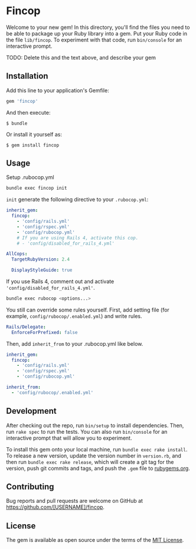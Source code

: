 # Fincop

Welcome to your new gem! In this directory, you'll find the files you need to be able to package up your Ruby library into a gem. Put your Ruby code in the file `lib/fincop`. To experiment with that code, run `bin/console` for an interactive prompt.

TODO: Delete this and the text above, and describe your gem

## Installation

Add this line to your application's Gemfile:

```ruby
gem 'fincop'
```

And then execute:

    $ bundle

Or install it yourself as:

    $ gem install fincop

## Usage

Setup .rubocop.yml

```sh
bundle exec fincop init
```

`init` generate the following directive to your `.rubocop.yml`:

```yaml
inherit_gem:
  fincop:
    - 'config/rails.yml'
    - 'config/rspec.yml'
    - 'config/rubocop.yml'
    # If you are using Rails 4, activate this cop.
    # - 'config/disabled_for_rails_4.yml'

AllCops:
  TargetRubyVersion: 2.4

  DisplayStyleGuide: true
```

If you use Rails 4, comment out and activate `'config/disabled_for_rails_4.yml'`.

```sh
bundle exec rubocop <options...>
```

You still can override some rules yourself. First, add setting file (for example, `config/rubocop/.enabled.yml`) and write rules.

```yaml
Rails/Delegate:
  EnforceForPrefixed: false
```

Then, add `inherit_from` to your .rubocop.yml like below.

```yaml
inherit_gem:
  fincop:
    - 'config/rails.yml'
    - 'config/rspec.yml'
    - 'config/rubocop.yml'

inherit_from:
  - 'config/rubocop/.enabled.yml'
```

## Development

After checking out the repo, run `bin/setup` to install dependencies. Then, run `rake spec` to run the tests. You can also run `bin/console` for an interactive prompt that will allow you to experiment.

To install this gem onto your local machine, run `bundle exec rake install`. To release a new version, update the version number in `version.rb`, and then run `bundle exec rake release`, which will create a git tag for the version, push git commits and tags, and push the `.gem` file to [rubygems.org](https://rubygems.org).

## Contributing

Bug reports and pull requests are welcome on GitHub at https://github.com/[USERNAME]/fincop.


## License

The gem is available as open source under the terms of the [MIT License](http://opensource.org/licenses/MIT).

